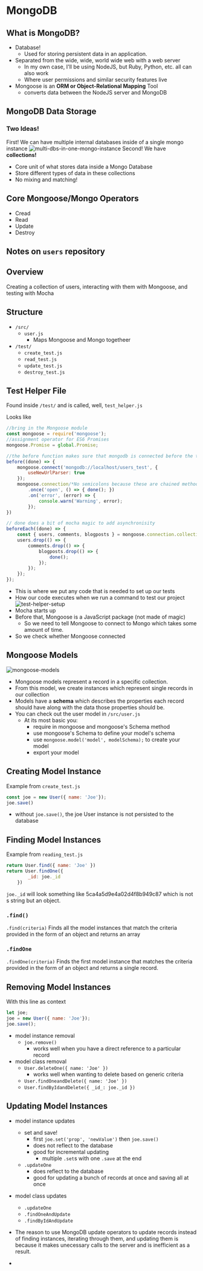 # MongoDB

## What is MongoDB?
* Database!
  * Used for storing persistent data in an application.
* Separated from the wide, wide, world wide web with a web server
  * In my own case, I'll be using NodeJS, but Ruby, Python, etc. all can also work
  * Where user permissions and similar security features live
* Mongoose is an **ORM or Object-Relational Mapping** Tool 
  * converts data between the NodeJS server and MongoDB

## MongoDB Data Storage
### Two Ideas!
First! We can have multiple internal databases inside of a single mongo instance
![multi-dbs-in-one-mongo-instance](../images/multi-dbs-in-one-mongo-instance.png)
Second! We have **collections!**
* Core unit of what stores data inside a Mongo Database
* Store different types of data in these collections
* No mixing and matching!

## Core Mongoose/Mongo Operators
* Cread
* Read
* Update
* Destroy

## Notes on `users` repository

## Overview
Creating a collection of users, interacting with them with Mongoose, and testing with Mocha

## Structure
* `/src/`
  * `user.js`
    * Maps Mongoose and Mongo togetheer
* `/test/`
  * `create_test.js`
  * `read_test.js`
  * `update_test.js`
  * `destroy_test.js`

## Test Helper File
Found inside `/test/` and is called, well, `test_helper.js`

Looks like
```javascript
//bring in the Mongoose module
const mongoose = require('mongoose');
//assignment operator for ES6 Promises
mongoose.Promise = global.Promise;

//the before function makes sure that mongodb is connected before the tests begin
before((done) => {
    mongoose.connect('mongodb://localhost/users_test', {
        useNewUrlParser: true
    });
    mongoose.connection/*No semicolons because these are chained methods*/
        .once('open', () => { done(); })
        .on('error', (error) => {
            console.warn('Warning', error);
        });
})

// done does a bit of mocha magic to add asynchronisity
beforeEach((done) => {
    const { users, comments, blogposts } = mongoose.connection.collections;
    users.drop(() => {
        comments.drop(() => {
            blogposts.drop(() => {
                done();
            });
        });
    });
});
```
* This is where we put any code that is needed to set up our tests
* How our code executes when we run a command to test our project
![test-helper-setup](../images/test-helper-setup.png)
* Mocha starts up
* Before that, Mongoose is a JavaScript package (not made of magic)
  * So we need to tell Mongoose to connect to Mongo which takes some amount of time.
* So we check whether Mongoose connected 

## Mongoose Models
![mongoose-models](../images/mongoose-models.png)
* Mongoose models represent a record in a specific collection.
* From this model, we create instances which represent single records in our collection
* Models have a **schema** which describes the properties each record should have along with the data those properties should be.
* You can check out the user model in `/src/user.js`
  * At its most basic you:
    * require in mongoose and mongoose's Schema method
    * use mongoose's Schema to define your model's schema
    * use `mongoose.model('model', modelSchema);` to create your model
    * export your model

## Creating Model Instance
Example from `create_test.js`
```javascript
const joe = new User({ name: 'Joe'});
joe.save()
```
* without `joe.save()`, the joe User instance is not persisted to the database

## Finding Model Instances
Example from `reading_test.js`
```javascript
return User.find({ name: 'Joe' })
return User.findOne({
        _id: joe._id
    })
```
`joe._id` will look something like 5ca4a5d9e4a02d4f8b949c87 which is not s string but an object. 

### `.find()`
`.find(criteria)` Finds all the model instances that match the criteria provided in the form of an object and returns an array
### `.findOne`
`.findOne(criteria)` Finds the first model instance that matches the criteria provided in the form of an object and returns a single record.

## Removing Model Instances
With this line as context
```javascript
let joe;
joe = new User({ name: 'Joe'});
joe.save();
```

* model instance removal
  * `joe.remove()`
    * works well when you have a direct reference to a particular record
* model class removal
  * `User.deleteOne({ name: 'Joe' })`
    * works well when wanting to delete based on generic criteria
  * `User.findOneandDelete({ name: 'Joe' })`
  * `User.findByIdandDelete({ _id_: joe._id })`

## Updating Model Instances

* model instance updates
  * set and save!
    * first `joe.set('prop', 'newValue')` then `joe.save()`
    * does not reflect to the database
    * good for incremental updating
      * multiple `.set`s with one `.save` at the end
  * `.updateOne`
    * does reflect to the database
    * good for updating a bunch of records at once and saving all at once
* model class updates
  * `.updateOne`
  * `.findOneAndUpdate`
  * `.findByIdAndUpdate`

* The reason to use MongoDB update operators to update records instead of finding instances, iterating through them, and updating them is because it makes unecessary calls to the server and is inefficient as a result.
* 